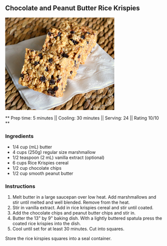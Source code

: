 ## Chocolate and Peanut Butter Rice Krispies

![Picture](../img/chocolate_peanut_butter_rice_krispies.jpeg)

** Prep time: 5 minutes || Cooling: 30 minutes || Serving: 24 || Rating 10/10 **

### Ingredients

- 1/4 cup (mL) butter
- 4 cups (250g) regular size marshmallow 
- 1/2 teaspoon (2 mL) vanilla extract (optional)
- 6 cups Rice Krispies cereal
- 1/2 cup chocolate chips
- 1/2 cup smooth peanut butter

### Instructions

1. Melt butter in a large saucepan over low heat. Add marshmallows and stir until melted and well blended. Remove from the heat. 
2. Stir in vanilla extract. Add in rice krispies cereal and stir until coated. 
3. Add the chocolate chips and peanut butter chips and stir in. 
4. Butter the 13" by 9" baking dish. With a lightly buttered spatula press the coated rice krispies into the dish. 
5. Cool until set for at least 30 minutes. Cut into squares. 

Store the rice kirspies squares into a seal container. 
